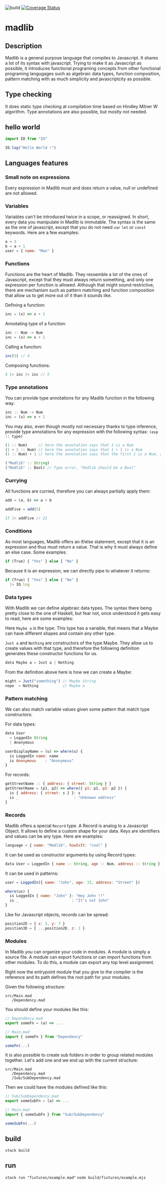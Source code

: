 ![build](https://github.com/open-sorcerers/madlib/workflows/build/badge.svg)
[![Coverage Status](https://coveralls.io/repos/github/open-sorcerers/madlib/badge.svg?branch=master)](https://coveralls.io/github/open-sorcerers/madlib?branch=master)

# madlib

## Description
Madlib is a general purpose language that compiles to Javascript. It shares a lot of its syntax with javascript. Trying to make it as Javascript as possible, it introduces functional programing concepts from other functional programing langugages such as algebraic data types, function composition, pattern matching with as much simplicity and javascriptcity as possible.


## Type checking
It does static type checking at compilation time based on Hindley Milner W algorithm. Type annotations are also possible, but mostly not needed. 

## hello world

```javascript
import IO from "IO"

IO.log("Hello World !")
```

## Languages features

### Small note on expressions
Every expression in Madlib must and does return a value, null or undefined are not allowed.

### Variables
Variables can't be introduced twice in a scope, or reassigned. In short, every data you manipulate in Madlib is immutable. The syntax is the same as the one of javascript, except that you do not need `var` `let` or `const` keywords. Here are a few examples:

```javascript
a = 3
b = a + 1
user = { name: "Max" }
```

### Functions
Functions are the heart of Madlib. They ressemble a lot of the ones of Javascript, except that they must always return something, and only one expression per function is allowed. Although that might sound restrictive, there are mechanism such as pattern matching and function composition that allow us to get more out of it than it sounds like.

Defining a function:
```javascript
inc = (x) => x + 1
```

Annotating type of a function:
```javascript
inc :: Num -> Num
inc = (x) => x + 1
```

Calling a function:
```javascript
inc(3) // 4
```

Composing functions:
```javascript
3 |> inc |> inc // 5
```

### Type annotations
You can provide type annotations for any Madlib function in the following way:
```javascript
inc :: Num -> Num
inc = (x) => x + 1
```

You may also, even though mostly not necessary thanks to type inference, provide type annotations for any expression with the following syntax: `(exp :: type)`
```javascript
(1 :: Num)     // here the annotation says that 1 is a Num
(1 + 1 :: Num) // here the annotation says that 1 + 1 is a Num
(1 :: Num) + 1 // here the annotation says that the first 1 is a Num, and lets the type checker figure out what the type of the second one is.

("Madlib" :: String)
("Madlib" :: Bool) // Type error, "Madlib should be a Bool"
```

### Currying
All functions are curried, therefore you can always partially apply them:
```javascript
add = (a, b) => a + b

addFive = add(5)

17 |> addFive // 22
```

### Conditions
As most languages, Madlib offers an if/else statement, except that it is an expression and thus must return a value. That is why it must always define an else case. Some examples:

```javascript
if (True) { "Yes" } else { "No" }
```

Because it is an expression, we can directly pipe to whatever it returns:

```javascript
if (True) { "Yes" } else { "No" }
  |> IO.log
```

### Data types
With Madlib we can define algebraic data types. The syntax there being pretty close to the one of Haskell, but fear not, once understood it gets easy to read, here are some examples:

Here `Maybe a` is the type. This type has a variable, that means that a Maybe can have different shapes and contain any other type.

`Just a` and `Nothing` are constructors of the type Maybe. They allow us to create values with that type, and therefore the following definition generates these constructor functions for us.
```javascript
data Maybe a = Just a | Nothing
```

From the definition above here is how we can create a Maybe:
```javascript
might = Just("something") // Maybe String
nope  = Nothing           // Maybe a
```

### Pattern matching
We can also match variable values given some pattern that match type constructors:

For data types:
```javascript
data User
  = LoggedIn String
  | Anonymous

userDisplayName = (u) => where(u) {
  is LoggedIn name: name
  is Anonymous    : "Anonymous"
}
```

For records:
```javascript
getStreetName :: { address: { street: String } }
getStreetName = (p1, p2) => where({ p1: p1, p2: p2 }) {
  is { address: { street: s } }: s
  is _                         : "Unknown address"
}
```

### Records
Madlib offers a special `Record` type. A Record is analog to a Javascript Object. It allows to define a custom shape for your data. Keys are identifiers and values can be any type. Here are examples:

```javascript
language = { name: "Madlib", howIsIt: "cool" }
```

It can be used as constructor arguments by using Record types:
```javascript
data User = LoggedIn { name :: String, age :: Num, address :: String }
```

It can be used in patterns:
```javascript
user = LoggedIn({ name: "John", age: 33, address: "Street" })

where(us) {
  is LoggedIn { name: "John" }: "Hey John !!"
  is _                        : "It's not John"
}
```

Like for Javascript objects, records can be spread:
```javascript
position2D = { x: 3, y: 7 }
position3D = { ...position2D, z: 1 }
```


### Modules
In Madlib you can organize your code in modules. A module is simply a source file. A module can export functions or can import functions from other modules. To do this, a module can export any top level assignment.

Right now the entrypoint module that you give to the compiler is the reference and its path defines the root path for your modules.

Given the following structure:
```
src/Main.mad
   /Dependency.mad
```
You should define your modules like this:
```javascript
// Dependency.mad
export someFn = (a) => ...

// Main.mad
import { someFn } from "Dependency"

someFn(...)
```

It is also possible to create sub folders in order to group related modules together. Let's add one and we end up with the current structure:

```
src/Main.mad
   /Dependency.mad
   /Sub/SubDependency.mad
```

Then we could have the modules defined like this:
```javascript
// Sub/SubDependency.mad
export someSubFn = (a) => ...

// Main.mad
import { someSubFn } from "Sub/SubDependency"

someSubFn(...)
```

## build

`stack build`

## run

`stack run "fixtures/example.mad"`
`node build/fixtures/example.mjs`
